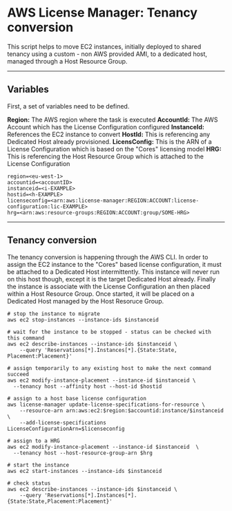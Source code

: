 # AWS License Manager: Tenancy conversion

This script helps to move EC2 instances, initially deployed to shared tenancy using a custom - non AWS provided AMI, to a dedicated host, managed through a Host Resource Group.

*** 

## Variables

First, a set of variables need to be defined.

**Region:** The AWS region where the task is executed
**AccountId:** The AWS Account which has the License Configuration configured
**InstanceId:** References the EC2 instance to convert
**HostId:** This is referencing any Dedicated Host already provisioned. 
**LicensConfig:** This is the ARN of a License Configuration which is based on the "Cores" licensing model
**HRG:** This is referencing the Host Resource Group which is attached to the License Configuration

```shell
region=<eu-west-1>
accountid=<accountID>
instanceid=<i-EXAMPLE> 
hostid=<h-EXAMPLE>
licenseconfig=<arn:aws:license-manager:REGION:ACCOUNT:license-configuration:lic-EXAMPLE>
hrg=<arn:aws:resource-groups:REGION:ACCOUNT:group/SOME-HRG>
```

***

## Tenancy conversion

The tenancy conversion is happening through the AWS CLI. In order to assign the EC2 instance to the "Cores" based license configuration, it must be attached to a Dedicated Host intermittently. This instance will never run on this host though, except it is the target Dedicated Host already. Finally the instance is associate with the License Configuration an then placed within a Host Resource Group. Once started, it will be placed on a Dedicated Host managed by the Host Resoruce Group.

```shell
# stop the instance to migrate
aws ec2 stop-instances --instance-ids $instanceid

# wait for the instance to be stopped - status can be checked with this command
aws ec2 describe-instances --instance-ids $instanceid \
    --query 'Reservations[*].Instances[*].{State:State, Placement:Placement}'

# assign temporarily to any existing host to make the next command succeed
aws ec2 modify-instance-placement --instance-id $instanceid \
  --tenancy host --affinity host --host-id $hostid

# assign to a host base license configuration
aws license-manager update-license-specifications-for-resource \
    --resource-arn arn:aws:ec2:$region:$accountid:instance/$instanceid  \
    --add-license-specifications LicenseConfigurationArn=$licenseconfig

# assign to a HRG
aws ec2 modify-instance-placement --instance-id $instanceid  \
  --tenancy host --host-resource-group-arn $hrg

# start the instance
aws ec2 start-instances --instance-ids $instanceid

# check status
aws ec2 describe-instances --instance-ids $instanceid \
    --query 'Reservations[*].Instances[*].{State:State,Placement:Placement}'
```